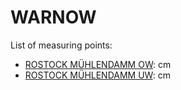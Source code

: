# WARNOW

List of measuring points:

* [ROSTOCK MÜHLENDAMM OW](./ROSTOCK-MUEHLENDAMM-OW): <Value topic="rivers/pegel-online/WARNOW/ROSTOCK-MUEHLENDAMM-OW/measurementValue"/> cm
* [ROSTOCK MÜHLENDAMM UW](./ROSTOCK-MUEHLENDAMM-UW): <Value topic="rivers/pegel-online/WARNOW/ROSTOCK-MUEHLENDAMM-UW/measurementValue"/> cm
